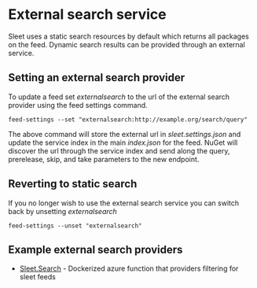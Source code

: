 # External search service

Sleet uses a static search resources by default which returns all packages on the feed. Dynamic search results can be provided through an external service.

## Setting an external search provider

To update a feed set *externalsearch* to the url of the external search provider 
using the feed settings command.

```
feed-settings --set "externalsearch:http://example.org/search/query"
```

The above command will store the external url in *sleet.settings.json* and update
the service index in the main *index.json* for the feed. NuGet will discover the
url through the service index and send along the query, prerelease, skip, and take 
parameters to the new endpoint.


## Reverting to static search
If you no longer wish to use the external search service you can switch back
by unsetting *externalsearch*

```
feed-settings --unset "externalsearch"
```

## Example external search providers

* [Sleet.Search](https://github.com/emgarten/Sleet.Search) - Dockerized azure function that providers filtering for sleet feeds

